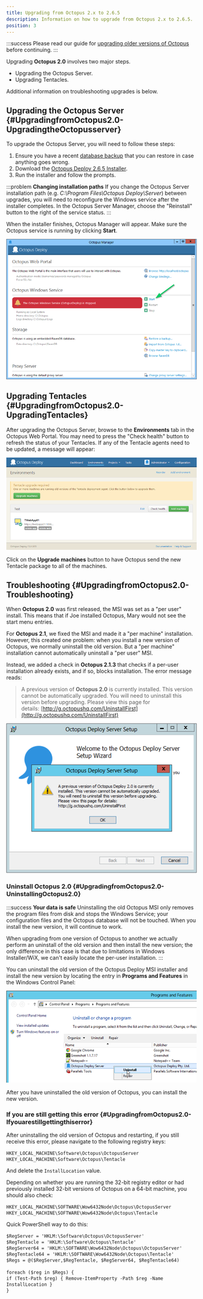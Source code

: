 ```yaml
---
title: Upgrading from Octopus 2.x to 2.6.5
description: Information on how to upgrade from Octopus 2.x to 2.6.5.
position: 3
---
```


:::success
Please read our guide for [upgrading older versions of Octopus](index.md) before continuing.
:::

Upgrading **Octopus 2.0** involves two major steps.

- Upgrading the Octopus Server.
- Upgrading Tentacles.

Additional information on troubleshooting upgrades is below.

## Upgrading the Octopus Server {#UpgradingfromOctopus2.0-UpgradingtheOctopusserver}

To upgrade the Octopus Server, you will need to follow these steps:

1. Ensure you have a recent [database backup](/docs/administration/data/backup-and-restore.md) that you can restore in case anything goes wrong.
2. Download the [Octopus Deploy 2.6.5 Installer](https://octopus.com/downloads/2.6.5).
3. Run the installer and follow the prompts.

:::problem
**Changing installation paths**
If you change the Octopus Server installation path (e.g. *C:\Program Files\Octopus Deploy\Server*) between upgrades, you will need to reconfigure the Windows service after the installer completes. In the Octopus Server Manager, choose the "Reinstall" button to the right of the service status.
:::

When the installer finishes, Octopus Manager will appear. Make sure the Octopus service is running by clicking **Start**.

![](images/3277991.png "width=500")

## Upgrading Tentacles {#UpgradingfromOctopus2.0-UpgradingTentacles}

After upgrading the Octopus Server, browse to the **Environments** tab in the Octopus Web Portal. You may need to press the "Check health" button to refresh the status of your Tentacles. If any of the Tentacle agents need to be updated, a message will appear:

![](images/3277990.png "width=500")

Click on the **Upgrade machines** button to have Octopus send the new Tentacle package to all of the machines.

## Troubleshooting {#UpgradingfromOctopus2.0-Troubleshooting}

When **Octopus 2.0** was first released, the MSI was set as a "per user" install. This means that if Joe installed Octopus, Mary would not see the start menu entries.

For **Octopus 2.1**, we fixed the MSI and made it a "per machine" installation. However, this created one problem: when you install a new version of Octopus, we normally uninstall the old version. But a "per machine" installation cannot automatically uninstall a "per user" MSI.

Instead, we added a check in **Octopus 2.1.3** that checks if a per-user installation already exists, and if so, blocks installation. The error message reads:

> A previous version of **Octopus 2.0** is currently installed. This version cannot be automatically upgraded. You will need to uninstall this version before upgrading. Please view this page for details: [http://g.octopushq.com/UninstallFirst](http://g.octopushq.com/UninstallFirst)

![](images/3278002.png "width=500")

### Uninstall Octopus 2.0 {#UpgradingfromOctopus2.0-UninstallingOctopus2.0}

:::success
**Your data is safe**
Uninstalling the old Octopus MSI only removes the program files from disk and stops the Windows Service; your configuration files and the Octopus database will not be touched. When you install the new version, it will continue to work.

When upgrading from one version of Octopus to another we actually perform an uninstall of the old version and then install the new version; the only difference in this case is that due to limitations in Windows Installer/WiX, we can't easily locate the per-user installation.
:::

You can uninstall the old version of the Octopus Deploy MSI installer and install the new version by locating the entry in **Programs and Features** in the Windows Control Panel:

![](images/3278003.png "width=500")

After you have uninstalled the old version of Octopus, you can install the new version.

### If you are still getting this error {#UpgradingfromOctopus2.0-Ifyouarestillgettingthiserror}

After uninstalling the old version of Octopus and restarting, if you still receive this error, please navigate to the following registry keys:

```
HKEY_LOCAL_MACHINE\Software\Octopus\OctopusServer
HKEY_LOCAL_MACHINE\Software\Octopus\Tentacle
```

And delete the `InstallLocation` value.

Depending on whether you are running the 32-bit registry editor or had previously installed 32-bit versions of Octopus on a 64-bit machine, you should also check:

```
HKEY_LOCAL_MACHINE\SOFTWARE\Wow6432Node\Octopus\OctopusServer
HKEY_LOCAL_MACHINE\SOFTWARE\Wow6432Node\Octopus\Tentacle
```

Quick PowerShell way to do this:
```
$RegServer = 'HKLM:\Software\Octopus\OctopusServer'
$RegTentacle = 'HKLM:\Software\Octopus\Tentacle'
$RegServer64 = 'HKLM:\SOFTWARE\Wow6432Node\Octopus\OctopusServer'
$RegTentacle64 = 'HKLM:\SOFTWARE\Wow6432Node\Octopus\Tentacle'
$Regs = @($RegServer,$RegTentacle, $RegServer64, $RegTentacle64)

foreach ($reg in $Regs) {
if (Test-Path $reg) { Remove-ItemProperty -Path $reg -Name InstallLocation }
}
```
